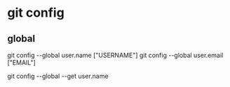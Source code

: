 
# git config

## global

git config --global user.name ["USERNAME"]
git config --global user.email ["EMAIL"]

git config --global --get user.name
